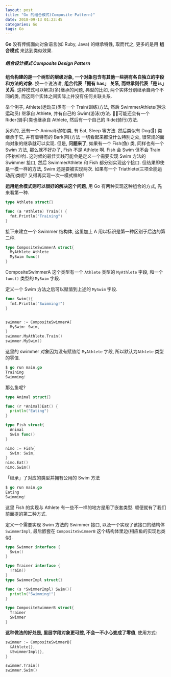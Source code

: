 ```yaml
---
layout: post
title: "Go 的组合模式(Composite Pattern)"
date: 2018-09-13 01:23:45
categories: Go
tags: Go
---
```


<!--more-->

**Go** 没有传统面向对象语言(如 Ruby, Java) 的继承特性, 取而代之, 更多的是用 **组合模式** 来达到类似效果.

##### 组合设计模式 Composite Design Pattern

**组合构建的是一个树形的层级对象, 一个对象包含有其他一些拥有各自独立的字段和方法的对象.** 换一个说法讲, **组合代表「拥有 has」 关系, 而继承则代表「是 is」关系.** 这种模式可以解决(多)继承的问题, 典型的比如, 两个实体分别继承自两个不同的类, 而这两个实体之间实际上并没有任何关联关系.

举个例子, Athlete(运动员)类有一个 Train(训练)方法, 然后 SwimmerAthlete(游泳运动员) 继承自 Athlete, 并有自己的 Swim(游泳)方法. 可能还会有一个 Rider(骑手)类也继承自 Athlete, 然后有一个自己的 Ride(骑行)方法.

另外的, 还有一个 Animal(动物)类, 有 Eat, Sleep 等方法. 然后类似有 Dog(🐶) 类继承于它, 并有着特有的 Bark(叫)方法 一切看起来都没什么特别之处, 很常规的面向对象的继承就可以实现.  但是, **问题来了**, 如果有一个 Fish(鱼) 类, 同样也有一个 Swim 方法, 那么就不好办了, Fish 不是 Athlete 啊. Fish 会 Swim 但不会 Train (不抬杠哈). 这时候的最佳实践可能会是定义一个需要实现 Swim 方法的 Swimmer 接口, 然后 SwimmerAthlete 和 Fish 都分别实现这个接口.  但结果即使是一模一样的方法, Swim 还是要被实现两次. 如果有一个 Triathlete(三项全能运动员)类呢? 又得再实现一次一模式样的?

**运用组合模式则可以很好的解决这个问题**, 用 Go 有两种实现这种组合的方式, 先来看第一种.

```go
type Athlete struct{}

func (a *Athlete) Train() {
  fmt.Println("Training")
}
```

接下来建立一个 Swimmer 结构体, 这里加上 A 用以标识是第一种区别于后边的第二种.

```go
type CompositeSwimmerA struct{
  MyAthlete Athlete
  MySwim func()
}
```

CompositeSwimmerA 这个类型有一个 `Athlete` 类型的 `MyAthlete` 字段, 和一个 `func()` 类型的 `MySwim` 字段.

定义一个 Swim 方法之后可以赋值到上述的 `MySwim` 字段.

```go
func Swim(){
  fmt.Println("Swimming!")
}


swimmer := CompositeSwimmerA{
  MySwim: Swim,
}
swimmer.MyAthlete.Train()
swimmer.MySwim()
```

这里的 swimmer 对象因为没有赋值给 `MyAthlete` 字段, 所以默认为`Athlete` 类型的零值.

```go
$ go run main.go
Training
Swimming!
```

那么鱼呢?

```go
type Animal struct{}

func (r *Animal)Eat() {
  println("Eating")
}

type Fish struct{
  Animal
  Swim func()
}

nimo := Fish{
  Swim: Swim,
}
nimo.Eat()
nimo.Swim()
```

「继承」了对应的类型并拥有公用的 Swim 方法

```go
$ go run main.go
Eating
Swimming!
```

这里 Fish 的实现与 Athlete 有一些不一样的地方是用了嵌套类型. 顺便就有了我们前面提的第二种方式.

定义一个需要实现 Swim 方法的 Swimmer 接口, 以及一个实现了该接口的结构体 `SwimmerImpl`, 最后嵌套在 `CompositeSwimmerB` 这个结构体里边(相应鱼的实现也类似).

```go
type Swimmer interface {
  Swim()
}

type Trainer interface {
  Train()
}
type SwimmerImpl struct{}

func (s *SwimmerImpl) Swim(){
  println("Swimming!")
}

type CompositeSwimmerB struct{
  Trainer
  Swimmer
}

```

**这种做法的好处是, 里层字段对象更可控, 不会一不小心变成了零值**, 使用方式:

```go
swimmer := CompositeSwimmerB{
  &Athlete{},
  &SwimmerImpl{},
}

swimmer.Train()
swimmer.Swim()

```